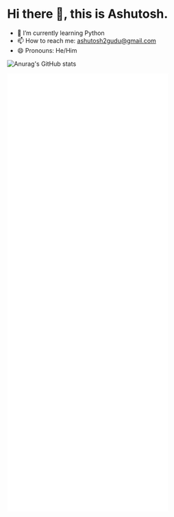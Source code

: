 # Hi there 👋, this is Ashutosh.

- 🌱 I’m currently learning Python
- 📫 How to reach me: ashutosh2gudu@gmail.com
- 😄 Pronouns: He/Him
<!-- - 🔭 I’m currently working on - ....-->
<!-- - 👯 I’m looking to collaborate on ... -->
<!-- - 🤔 I’m looking for help with ... -->
<!-- - 💬 Ask me about ... -->
<!-- - ⚡ Fun fact: ... -->

![Anurag's GitHub stats](https://github-readme-stats.vercel.app/api?username=AM-ash-OR-AM-I&show_icons=true&theme=dracula&bg_color=50,9796ef,f9c6d4&title_color=0)

![Metrics](https://github.com/AM-ash-OR-AM-I/AM-ash-OR-AM-I/blob/main/github-metrics.svg)
